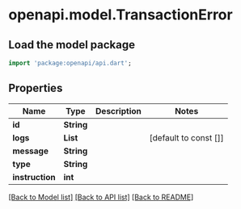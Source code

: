 # openapi.model.TransactionError

## Load the model package
```dart
import 'package:openapi/api.dart';
```

## Properties
Name | Type | Description | Notes
------------ | ------------- | ------------- | -------------
**id** | **String** |  | 
**logs** | **List<String>** |  | [default to const []]
**message** | **String** |  | 
**type** | **String** |  | 
**instruction** | **int** |  | 

[[Back to Model list]](../README.md#documentation-for-models) [[Back to API list]](../README.md#documentation-for-api-endpoints) [[Back to README]](../README.md)


